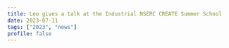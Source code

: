 ```yaml
---
title: Leo gives a talk at the Industrial NSERC CREATE Summer School
date: 2023-07-11
tags: ["2023", "news"]
profile: false
---
```

